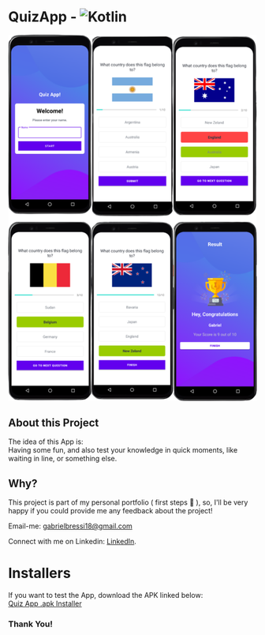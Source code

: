 # QuizApp - ![Kotlin](https://img.shields.io/badge/-Kotlin-fefefe??style=for-the-badge&logo=kotlin)&nbsp;


![AppScreenshots](https://github.com/GabrielBressi/QuizApp/blob/master/screenshots/App%20Screenshots.png)

## About this Project

The idea of this App is:<br>
Having some fun, and also test your knowledge in quick moments, like waiting in line, or something else.

## Why?
This project is part of my personal portfolio ( first steps 🤩 ), so, I'll be very happy if you could provide me any feedback about the project!

Email-me: gabrielbressi18@gmail.com

Connect with me on Linkedin: [LinkedIn](https://www.linkedin.com/in/gabriel-bressi-da-silva-b058a91a4/).

# Installers
If you want to test the App, download the APK linked below:<br/>
[Quiz App .apk Installer](https://drive.google.com/file/d/1kd82YsHZUEJ-nk3sBkPxzfPN6T4RvxD7/view?usp=sharing)


### Thank You!

